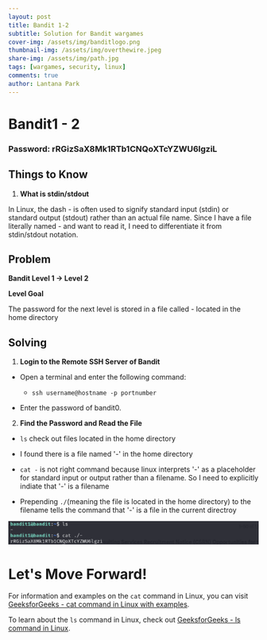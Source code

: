 ```yaml
---
layout: post
title: Bandit 1-2
subtitle: Solution for Bandit wargames
cover-img: /assets/img/banditlogo.png
thumbnail-img: /assets/img/overthewire.jpeg
share-img: /assets/img/path.jpg
tags: [wargames, security, linux]
comments: true
author: Lantana Park
---
```


# Bandit1 - 2


### Password: rRGizSaX8Mk1RTb1CNQoXTcYZWU6lgziL


## Things to Know


1. **What is stdin/stdout**

  In Linux, the dash - is often used to signify standard input (stdin) or standard output (stdout) rather than an actual file name. Since I have a file literally named - and want to read it, I need to differentiate it from stdin/stdout notation.



## Problem


**Bandit Level 1 -> Level 2**


**Level Goal**


The password for the next level is stored in a file called - located in the home directory


## Solving


1. **Login to the Remote SSH Server of Bandit**


  - Open a terminal and enter the following command:
    - `ssh username@hostname -p portnumber`

  - Enter the password of bandit0.


2. **Find the Password and Read the File**


  - `ls` check out files located in the home directory

  - I found there is a file named '-' in the home directory

  - `cat -` is not right command because linux interprets '-' as a placeholder for standard input or output rather than a filename. So I need to explicitly indiate that '-' is a filename

  - Prepending `./`(meaning the file is located in the home directory) to the filename tells the command that '-' is a file in the current directroy

  ![Read File Contents](/assets/img/bandit1-2/Screenshot%202024-02-13%20at%2008.54.39.png)


# Let's Move Forward!



  For information and examples on the `cat` command in Linux, you can visit [GeeksforGeeks - cat command in Linux with examples](https://www.geeksforgeeks.org/cat-command-in-linux-with-examples/).
  
  To learn about the `ls` command in Linux, check out [GeeksforGeeks - ls command in Linux](https://www.geeksforgeeks.org/ls-command-in-linux/).

